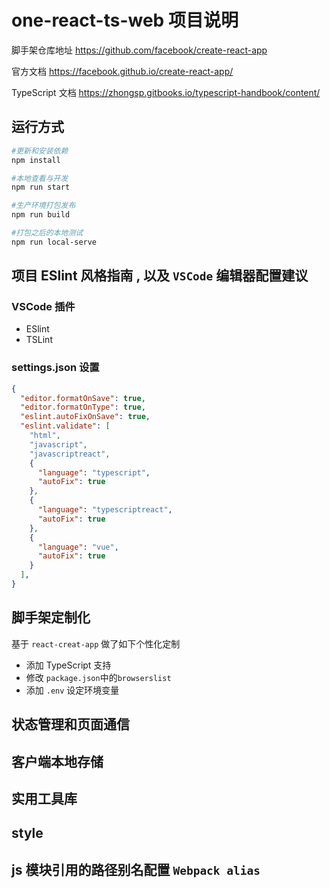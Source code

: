 <!--
 * @LastEditors: Mark
 * @Description: none
 * @Author: Mark
 * @Date: 2019-05-14 14:47:31
 * @LastEditTime: 2019-05-14 17:27:10
 -->

# one-react-ts-web 项目说明

脚手架仓库地址 <https://github.com/facebook/create-react-app>

官方文档 <https://facebook.github.io/create-react-app/>

TypeScript 文档  <https://zhongsp.gitbooks.io/typescript-handbook/content/>

## 运行方式

```bash
#更新和安装依赖
npm install

#本地查看与开发
npm run start

#生产环境打包发布
npm run build

#打包之后的本地测试
npm run local-serve

```

## 项目 ESlint 风格指南 , 以及 `VSCode` 编辑器配置建议

### VSCode 插件

- ESlint
- TSLint

### settings.json 设置

```json
{
  "editor.formatOnSave": true,
  "editor.formatOnType": true,
  "eslint.autoFixOnSave": true,
  "eslint.validate": [
    "html",
    "javascript",
    "javascriptreact",
    {
      "language": "typescript",
      "autoFix": true
    },
    {
      "language": "typescriptreact",
      "autoFix": true
    },
    {
      "language": "vue",
      "autoFix": true
    }
  ],
}

```

## 脚手架定制化

基于 `react-creat-app` 做了如下个性化定制

- 添加 TypeScript 支持
- 修改 `package.json`中的`browserslist`
- 添加 `.env` 设定环境变量

## 状态管理和页面通信

## 客户端本地存储

## 实用工具库

## style

## js 模块引用的路径别名配置 `Webpack alias`
